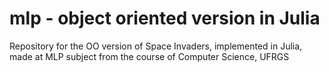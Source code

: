 # mlp -  object oriented version in Julia

Repository for the OO version of Space Invaders, implemented in Julia, made at MLP subject from the course of Computer Science, UFRGS
